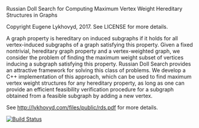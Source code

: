 Russian Doll Search for Computing Maximum Vertex Weight Hereditary Structures in Graphs

Copyright Eugene Lykhovyd, 2017. See LICENSE for more details.

A graph property is hereditary on induced subgraphs if it holds for all vertex-induced subgraphs of
a graph satisfying this property. Given a fixed nontrivial, hereditary graph property and a
vertex-weighted graph, we consider the problem of finding the maximum weight subset of vertices
inducing a subgraph satisfying this property. Russian Doll Search provides an attractive framework
for solving this class of problems. We develop a C++ implementation of this approach, which can be
used to find maximum vertex weight structures for any hereditary property, as long as one can
provide an efficient feasibility verification procedure for a subgraph obtained from a feasible
subgraph by adding a new vertex.

See http://lykhovyd.com/files/public/rds.pdf for more details.

[![Build
Status](https://travis-ci.org/zhelih/rds-serial.svg?branch=master)](https://travis-ci.org/zhelih/rds-serial)
